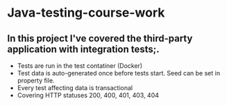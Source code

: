 # Java-testing-course-work
## In this project I've covered the third-party application with integration tests;.
- Tests are run in the test contatiner (Docker)
- Test data is auto-generated once before tests start. Seed can be set in property file.
- Every test affecting data is transactional
- Covering HTTP statuses 200, 400, 401, 403, 404
